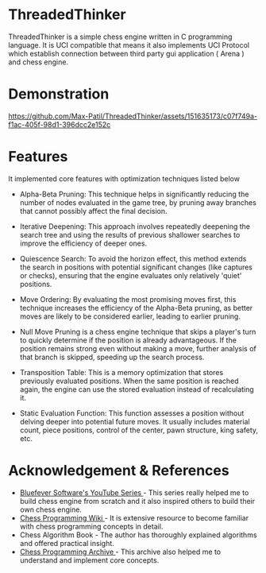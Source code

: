 # ThreadedThinker
ThreadedThinker is a simple chess engine written in C programming language. It is UCI compatible that means it also implements UCI Protocol which establish 
connection between third party gui application ( Arena ) and chess engine. 

# Demonstration
https://github.com/Max-Patil/ThreadedThinker/assets/151635173/c07f749a-f1ac-405f-98d1-396dcc2e152c

# Features 
It implemented core features with optimization techniques listed below
* Alpha-Beta Pruning: This technique helps in significantly reducing the number of nodes evaluated in the game tree, by pruning away branches that cannot
  possibly affect the final decision.
  
* Iterative Deepening: This approach involves repeatedly deepening the search tree and using the results of previous shallower searches to improve the
  efficiency of deeper ones.

* Quiescence Search: To avoid the horizon effect, this method extends the search in positions with potential significant changes (like captures or checks),
  ensuring that the engine evaluates only relatively 'quiet' positions.

* Move Ordering: By evaluating the most promising moves first, this technique increases the efficiency of the Alpha-Beta pruning, as better moves are likely
  to be considered earlier, leading to earlier pruning.

* Null Move Pruning is a chess engine technique that skips a player's turn to quickly determine if the position is already advantageous. If the position
  remains strong even without making a move, further analysis of that branch is skipped, speeding up the search process.

* Transposition Table: This is a memory optimization that stores previously evaluated positions. When the same position is reached again, the engine can use
  the stored evaluation instead of recalculating it.

* Static Evaluation Function: This function assesses a position without delving deeper into potential future moves. It usually includes material count,
  piece positions, control of the center, pawn structure, king safety, etc.

# Acknowledgement & References
* [ Bluefever Software's YouTube Series ]( https://www.youtube.com/watch?v=bGAfaepBco4&list=PLZ1QII7yudbc-Ky058TEaOstZHVbT-2hg ) - This series really helped me to build chess engine from scratch and it also inspired others to build their own chess engine.
* [ Chess Programming Wiki ]( https://www.chessprogramming.org/Main_Page ) - It is extensive resource to become familiar with chess programming concepts in detail. 
* Chess Algorithm Book - The author has thoroughly explained algorithms and offered practical insight. 
* [ Chess Programming Archive  ]( https://web.archive.org/web/20070811182741/www.seanet.com/~brucemo/topics/topics.htm ) - This archive also helped me to understand and implement core concepts.


